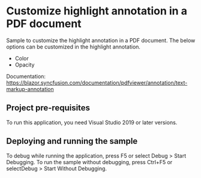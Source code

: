 # Customize highlight annotation in a PDF document
Sample to customize the highlight annotation in a PDF document. The below options can be customized in the highlight annotation.

* Color
* Opacity

Documentation: https://blazor.syncfusion.com/documentation/pdfviewer/annotation/text-markup-annotation

## Project pre-requisites
To run this application, you need Visual Studio 2019 or later versions.

## Deploying and running the sample
To debug while running the application, press F5 or select Debug > Start Debugging. To run the sample without debugging, press Ctrl+F5 or selectDebug > Start Without Debugging.